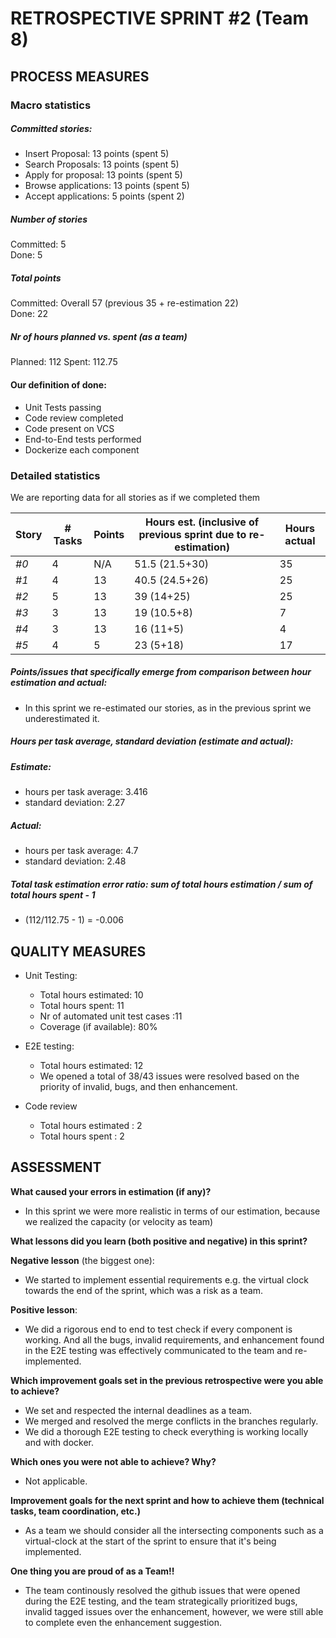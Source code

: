 # RETROSPECTIVE  SPRINT #2 (Team 8)

## PROCESS MEASURES 

### Macro statistics
##### Committed stories:
- Insert Proposal: 13 points (spent 5)
- Search Proposals: 13 points (spent 5)
- Apply for proposal: 13 points (spent 5)
- Browse applications: 13 points (spent 5)
- Accept applications: 5 points (spent 2)

##### Number of stories  
Committed: 5  
Done: 5


##### Total points  
Committed: Overall 57 (previous 35 + re-estimation 22)  
Done: 22

##### Nr of hours planned vs. spent (as a team)  
Planned: 112 
Spent: 112.75


#### Our definition of done:

- Unit Tests passing
- Code review completed
- Code present on VCS
- End-to-End tests performed
- Dockerize each component


### Detailed statistics

We are reporting data for all stories as if we completed them

| Story  | # Tasks | Points | Hours est. (inclusive of previous sprint due to re-estimation)| Hours actual |
|--------|---------|--------|------------|--------------|
| _#0_   |   4 |   N/A  |  51.5 (21.5+30) |  35  |
|_#1_   |   4 |    13 |  40.5 (24.5+26) |  25  |
| _#2_|  5 | 13 | 39 (14+25)| 25|
| _#3_ | 3 | 13 | 19 (10.5+8) | 7 |
| _#4_ | 3| 13 | 16 (11+5) | 4 |
| _#5_ | 4 | 5 | 23 (5+18) | 17 |


##### Points/issues that specifically emerge from comparison between hour estimation and actual:
- In this sprint we re-estimated our stories, as in the previous sprint we underestimated it. 

##### Hours per task average, standard deviation (estimate and actual):
##### Estimate:
  - hours per task average:  3.416
  - standard deviation: 2.27
##### Actual:  
  - hours per task average: 4.7 
  - standard deviation: 2.48


##### Total task estimation error ratio: sum of total hours estimation / sum of total hours spent - 1  

  - (112/112.75 - 1) = -0.006

## QUALITY MEASURES 

- Unit Testing:
  - Total hours estimated: 10
  - Total hours spent: 11
  - Nr of automated unit test cases :11
  - Coverage (if available): 80%

- E2E testing:
  - Total hours estimated: 12
  - We opened a total of 38/43 issues were resolved based on the priority of invalid, bugs, and then enhancement. 
             
- Code review 
  - Total hours estimated : 2
  - Total hours spent : 2
  

## ASSESSMENT

**What caused your errors in estimation (if any)?**
- In this sprint we were more realistic in terms of our estimation, because we realized the capacity (or velocity as team)
  
**What lessons did you learn (both positive and negative) in this sprint?**

**Negative lesson** (the biggest one):  
- We started to implement essential requirements e.g. the virtual clock towards the end of the sprint, which was a risk as a team.

**Positive lesson**:  
- We did a rigorous end to end to test check if every component is working. And all the bugs, invalid requirements, and enhancement found in the E2E testing was effectively communicated to the team and re-implemented.

**Which improvement goals set in the previous retrospective were you able to achieve?**
- We set and respected the internal deadlines as a team.
- We merged and resolved the merge conflicts in the branches regularly.
- We did a thorough E2E testing to check everything is working locally and with docker. 

**Which ones you were not able to achieve? Why?**
- Not applicable.

**Improvement goals for the next sprint and how to achieve them (technical tasks, team coordination, etc.)**
- As a team we should consider all the intersecting components such as a virtual-clock at the start of the sprint to ensure that it's being implemented.

**One thing you are proud of as a Team!!**
- The team continously resolved the github issues that were opened during the E2E testing, and the team strategically prioritized bugs, invalid tagged issues over the enhancement, however, we were still able to complete even the enhancement suggestion. 
